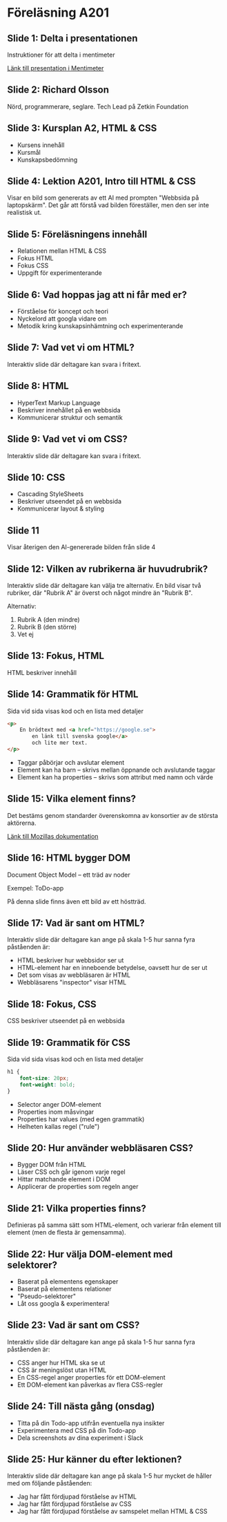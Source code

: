 # Föreläsning A201

## Slide 1: Delta i presentationen
Instruktioner för att delta i mentimeter

[Länk till presentation i Mentimeter](https://www.menti.com/algmiu7e1vnn)

## Slide 2: Richard Olsson
Nörd, programmerare, seglare.
Tech Lead på Zetkin Foundation

## Slide 3: Kursplan A2, HTML & CSS
* Kursens innehåll
* Kursmål
* Kunskapsbedömning

## Slide 4: Lektion A201, Intro till HTML & CSS
Visar en bild som genererats av ett AI med prompten "Webbsida på laptopskärm". Det går att förstå vad bilden föreställer, men den ser inte realistisk ut.

## Slide 5: Föreläsningens innehåll
* Relationen mellan HTML & CSS
* Fokus HTML
* Fokus CSS
* Uppgift för experimenterande

## Slide 6: Vad hoppas jag att ni får med er?
* Förståelse för koncept och teori
* Nyckelord att googla vidare om
* Metodik kring kunskapsinhämtning och experimenterande

## Slide 7: Vad vet vi om HTML?
Interaktiv slide där deltagare kan svara i fritext.

## Slide 8: HTML
* HyperText Markup Language
* Beskriver innehållet på en webbsida
* Kommunicerar struktur och semantik

## Slide 9: Vad vet vi om CSS?
Interaktiv slide där deltagare kan svara i fritext.

## Slide 10: CSS
* Cascading StyleSheets
* Beskriver utseendet på en webbsida
* Kommunicerar layout & styling

## Slide 11
Visar återigen den AI-genererade bilden från slide 4

## Slide 12: Vilken av rubrikerna är huvudrubrik?
Interaktiv slide där deltagare kan välja tre alternativ. En bild visar två rubriker, där "Rubrik A" är överst och något mindre än "Rubrik B".

Alternativ:

 1. Rubrik A (den mindre)
 2. Rubrik B (den större)
 3. Vet ej

## Slide 13: Fokus, HTML
HTML beskriver innehåll

## Slide 14: Grammatik för HTML
Sida vid sida visas kod och en lista med detaljer

```html
<p>
    En brödtext med <a href="https://google.se">
        en länk till svenska google</a>
        och lite mer text.
</p>
```

* Taggar påbörjar och avslutar element
* Element kan ha barn – skrivs mellan öppnande och avslutande taggar
* Element kan ha properties – skrivs som attribut med namn och värde

## Slide 15: Vilka element finns?
Det bestäms genom standarder överenskomna av konsortier av de största aktörerna.

[Länk till Mozillas dokumentation](https://developer.mozilla.org/en-US/docs/Web/HTML/Element)

## Slide 16: HTML bygger DOM
Document Object Model – ett träd av noder

Exempel: ToDo-app

På denna slide finns även ett bild av ett höstträd.

## Slide 17: Vad är sant om HTML?
Interaktiv slide där deltagare kan ange på skala 1-5 hur sanna fyra påståenden är:

* HTML beskriver hur webbsidor ser ut
* HTML-element har en inneboende betydelse, oavsett hur de ser ut
* Det som visas av webbläsaren är HTML
* Webbläsarens "inspector" visar HTML

## Slide 18: Fokus, CSS
CSS beskriver utseendet på en webbsida

## Slide 19: Grammatik för CSS
Sida vid sida visas kod och en lista med detaljer

```css
h1 {
    font-size: 20px;
    font-weight: bold;
}
```

* Selector anger DOM-element
* Properties inom måsvingar
* Properties har values (med egen grammatik)
* Helheten kallas regel ("rule")

## Slide 20: Hur använder webbläsaren CSS?
* Bygger DOM från HTML
* Läser CSS och går igenom varje regel
* Hittar matchande element i DOM
* Applicerar de properties som regeln anger

## Slide 21: Vilka properties finns?
Definieras på samma sätt som HTML-element, och varierar från element till element (men de flesta är gemensamma).

## Slide 22: Hur välja DOM-element med selektorer?
* Baserat på elementens egenskaper
* Baserat på elementens relationer
* "Pseudo-selektorer"
* Låt oss googla & experimentera!

## Slide 23: Vad är sant om CSS?
Interaktiv slide där deltagare kan ange på skala 1-5 hur sanna fyra påståenden är:

* CSS anger hur HTML ska se ut
* CSS är meningslöst utan HTML
* En CSS-regel anger properties för ett DOM-element
* Ett DOM-element kan påverkas av flera CSS-regler

## Slide 24: Till nästa gång (onsdag)
* Titta på din Todo-app utifrån eventuella nya insikter
* Experimentera med CSS på din Todo-app
* Dela screenshots av dina experiment i Slack

## Slide 25: Hur känner du efter lektionen?
Interaktiv slide där deltagare kan ange på skala 1-5 hur mycket de håller med om följande påståenden:

* Jag har fått fördjupad förståelse av HTML
* Jag har fått fördjupad förståelse av CSS
* Jag har fått fördjupad förståelse av samspelet mellan HTML & CSS